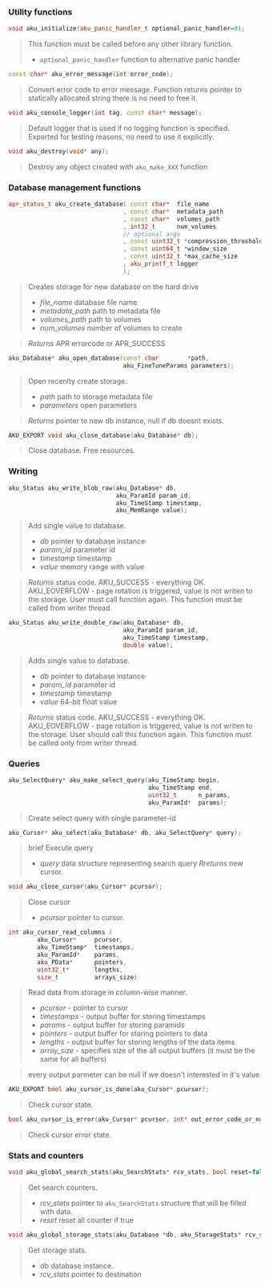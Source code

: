 
### Utility functions

```cpp
void aku_initialize(aku_panic_handler_t optional_panic_handler=0);
```
> This function must be called before any other library function.
>* `optional_panic_handler` function to alternative panic handler

```cpp
const char* aku_error_message(int error_code);
```
> Convert error code to error message. Function returns pointer to statically allocated string there is no need to free it.

```cpp
void aku_console_logger(int tag, const char* message);
```
>Default logger that is used if no logging function is specified. Exported for testing reasons, no need to use it explicitly.

```cpp
void aku_destroy(void* any);
```
>Destroy any object created with `aku_make_XXX` function

### Database management functions

```cpp
apr_status_t aku_create_database( const char*  file_name
                                , const char*  metadata_path
                                , const char*  volumes_path
                                , int32_t      num_volumes
                                // optional args
                                , const uint32_t *compression_threshold
                                , const uint64_t *window_size
                                , const uint32_t *max_cache_size
                                , aku_printf_t logger
                                );
```
>Creates storage for new database on the hard drive
>* _file_name_ database file name
>* _metadata_path_ path to metadata file
>* _volumes_path_ path to volumes
>* _num_volumes_ number of volumes to create

>_Returns_ APR errorcode or APR_SUCCESS

```cpp
aku_Database* aku_open_database(const char        *path, 
                                aku_FineTuneParams parameters);
```
>Open recenlty create storage.
>* _path_ path to storage metadata file
>* _parameters_ open parameters

>_Returns_ pointer to new db instance, null if db doesnt exists.

```cpp
AKU_EXPORT void aku_close_database(aku_Database* db);
```
>Close database. Free resources.

### Writing

```cpp
aku_Status aku_write_blob_raw(aku_Database* db, 
                              aku_ParamId param_id, 
                              aku_TimeStamp timestamp, 
                              aku_MemRange value);
```
>Add single value to database.
>* _db_ pointer to database instance
>* _param_id_ parameter id
>* _timestamp_ timestamp
>* _value_ memory range with value

>_Returns_ status code. AKU_SUCCESS - everything OK. AKU_EOVERFLOW - page rotation is triggered, value is not writen to the storage. User must call function again.
>This function must be called from writer thread.

```cpp
aku_Status aku_write_double_raw(aku_Database* db, 
                                aku_ParamId param_id, 
                                aku_TimeStamp timestamp, 
                                double value);
```
>Adds single value to database.
>* _db_ pointer to database instance
>* _param_id_ parameter id
>* _timestamp_ timestamp
>* _value_ 64-bit float value

>_Returns_ status code. AKU_SUCCESS - everything OK. AKU_EOVERFLOW - page rotation is triggered, value is not writen to the storage. User should call this function again.
>This function must be called only from writer thread.

### Queries

```cpp
aku_SelectQuery* aku_make_select_query(aku_TimeStamp begin,
                                       aku_TimeStamp end, 
                                       uint32_t      n_params, 
                                       aku_ParamId*  params);
```
>Create select query with single parameter-id

```cpp
aku_Cursor* aku_select(aku_Database* db, aku_SelectQuery* query);
```
>brief Execute query
>* _query_ data structure representing search query
>_Rreturns_ new cursor.

```cpp
void aku_close_cursor(aku_Cursor* pcursor);
```
>Close cursor
>* _pcursor_ pointer to cursor.

```cpp
int aku_cursor_read_columns ( 	
        aku_Cursor*     pcursor,
        aku_TimeStamp*  timestamps,
        aku_ParamId*    params,
        aku_PData*      pointers,
        uint32_t*       lengths,
        size_t          arrays_size)
```
>Read data from storage in column-wise manner.
>* _pcursor_ - pointer to cursor
>* _timestamps_ - output buffer for storing timestamps
>* _params_ - output buffer for storing paramids
>* _pointers_ - output buffer for storing pointers to data
>* _lengths_ - output buffer for storing lengths of the data items
>* _array_size_ - specifies size of the all output buffers (it must be the same for all buffers)

>every output parmeter can be null if we doesn't interested in it's value 

```cpp
AKU_EXPORT bool aku_cursor_is_done(aku_Cursor* pcursor);
```
>Check cursor state.

```cpp
bool aku_cursor_is_error(aku_Cursor* pcursor, int* out_error_code_or_null);
```
>Check cursor error state.

### Stats and counters

```cpp
void aku_global_search_stats(aku_SearchStats* rcv_stats, bool reset=false);
```
>Get search counters.
>* _rcv_stats_ pointer to `aku_SearchStats` structure that will be filled with data.
>* _reset_ reset all counter if true

```cpp
void aku_global_storage_stats(aku_Database *db, aku_StorageStats* rcv_stats);
```
>Get storage stats.
>* _db_ database instance.
>* _rcv_stats_ pointer to destination

